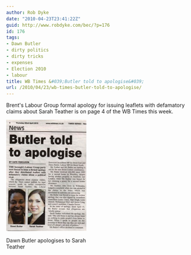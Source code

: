 ```yaml
---
author: Rob Dyke
date: "2010-04-23T23:41:22Z"
guid: http://www.robdyke.com/bec/?p=176
id: 176
tags:
- Dawn Butler
- dirty politics
- dirty tricks
- expenses
- Election 2010
- labour
title: WB Times &#039;Butler told to apologise&#039;
url: /2010/04/23/wb-times-butler-told-to-apologise/
---
```

Brent's Labour Group formal apology for issuing leaflets with defamatory claims about Sarah Teather is on page 4 of the WB Times this week.

<div id="attachment_177" style="width: 227px" class="wp-caption alignnone">
  <a href="/pubfiles/2010/04/23-apr-WBT-butler-appology.jpeg"><img class="size-medium wp-image-177" title="23 apr WBT butler appology" src="/pubfiles/2010/04/23-apr-WBT-butler-appology-217x300.jpg" alt="Butler claimed £66,000 in expenses" width="217" height="300" /></a>
  
  <p class="wp-caption-text">
    Dawn Butler apologises to Sarah Teather
  </p>
</div>